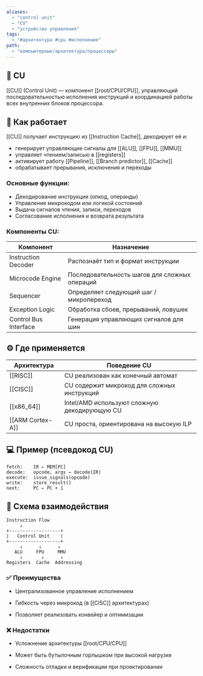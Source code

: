 ```yaml
---
aliases:
  - "control unit"
  - "CU"
  - "устройство управления"
tags:
  - "#архитектура #cpu #исполнение"
path:
  - "компьютерные/архитектура/процессоры"
---
```


## 📌 CU  
[[CU]] (Control Unit) — компонент [[root/CPU/CPU]], управляющий последовательностью исполнения инструкций и координацией работы всех внутренних блоков процессора.

## 🧠 Как работает  
[[CU]] получает инструкцию из [[Instruction Cache]], декодирует её и:
- генерирует управляющие сигналы для [[ALU]], [[FPU]], [[MMU]]
- управляет чтением/записью в [[registers]]
- активирует работу [[Pipeline]], [[Branch predictor]], [[Cache]]
- обрабатывает прерывания, исключения и переходы

### Основные функции:
- Декодирование инструкции (опкод, операнды)  
- Управление микрокодом или логикой состояний  
- Выдача сигналов чтения, записи, переходов  
- Согласование исполнения и возврата результата

### Компоненты CU:

| Компонент             | Назначение                                |
|------------------------|-------------------------------------------|
| Instruction Decoder    | Распознаёт тип и формат инструкции        |
| Microcode Engine       | Последовательность шагов для сложных операций |
| Sequencer              | Определяет следующий шаг / микропереход   |
| Exception Logic        | Обработка сбоев, прерываний, ловушек      |
| Control Bus Interface  | Генерация управляющих сигналов для шин    |

## ⚙️ Где применяется

| Архитектура         | Поведение CU                                |
|---------------------|----------------------------------------------|
| [[RISC]]            | CU реализован как конечный автомат           |
| [[CISC]]            | CU содержит микрокод для сложных инструкций  |
| [[x86_64]]          | Intel/AMD используют сложную декодирующую CU |
| [[ARM Cortex-A]]    | CU проста, ориентирована на высокую ILP      |

## 💻 Пример (псевдокод CU)

```text
fetch:    IR ← MEM[PC]
decode:   opcode, args ← decode(IR)
execute:  issue_signals(opcode)
write:    store_result()
next:     PC ← PC + 1
````

## 📐 Схема взаимодействия

```
Instruction Flow
     ↓
+-------------------+
|   Control Unit    |
+-------------------+
     ↓      ↓      ↓
   ALU     FPU     MMU
     ↓       ↓      ↓
Registers  Cache  Addressing
```

### ✅ Преимущества

- Централизованное управление исполнением
    
- Гибкость через микрокод (в [[CISC]] архитектурах)
    
- Позволяет реализовать конвейер и оптимизации
    

### ❌ Недостатки

- Усложнение архитектуры [[root/CPU/CPU]]
    
- Может быть бутылочным горлышком при высокой нагрузке
    
- Сложность отладки и верификации при проектировании